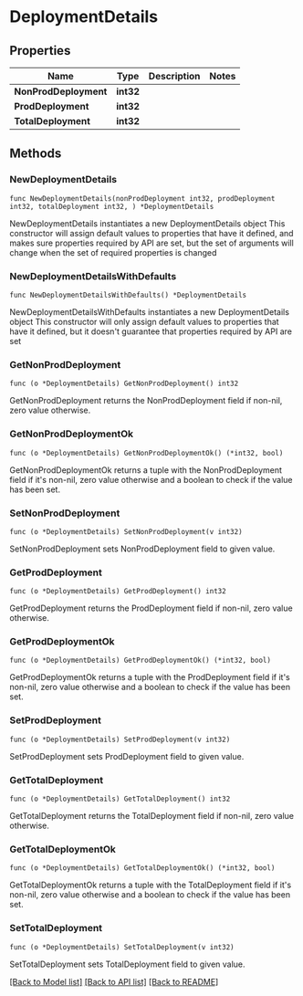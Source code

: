 # DeploymentDetails

## Properties

Name | Type | Description | Notes
------------ | ------------- | ------------- | -------------
**NonProdDeployment** | **int32** |  | 
**ProdDeployment** | **int32** |  | 
**TotalDeployment** | **int32** |  | 

## Methods

### NewDeploymentDetails

`func NewDeploymentDetails(nonProdDeployment int32, prodDeployment int32, totalDeployment int32, ) *DeploymentDetails`

NewDeploymentDetails instantiates a new DeploymentDetails object
This constructor will assign default values to properties that have it defined,
and makes sure properties required by API are set, but the set of arguments
will change when the set of required properties is changed

### NewDeploymentDetailsWithDefaults

`func NewDeploymentDetailsWithDefaults() *DeploymentDetails`

NewDeploymentDetailsWithDefaults instantiates a new DeploymentDetails object
This constructor will only assign default values to properties that have it defined,
but it doesn't guarantee that properties required by API are set

### GetNonProdDeployment

`func (o *DeploymentDetails) GetNonProdDeployment() int32`

GetNonProdDeployment returns the NonProdDeployment field if non-nil, zero value otherwise.

### GetNonProdDeploymentOk

`func (o *DeploymentDetails) GetNonProdDeploymentOk() (*int32, bool)`

GetNonProdDeploymentOk returns a tuple with the NonProdDeployment field if it's non-nil, zero value otherwise
and a boolean to check if the value has been set.

### SetNonProdDeployment

`func (o *DeploymentDetails) SetNonProdDeployment(v int32)`

SetNonProdDeployment sets NonProdDeployment field to given value.


### GetProdDeployment

`func (o *DeploymentDetails) GetProdDeployment() int32`

GetProdDeployment returns the ProdDeployment field if non-nil, zero value otherwise.

### GetProdDeploymentOk

`func (o *DeploymentDetails) GetProdDeploymentOk() (*int32, bool)`

GetProdDeploymentOk returns a tuple with the ProdDeployment field if it's non-nil, zero value otherwise
and a boolean to check if the value has been set.

### SetProdDeployment

`func (o *DeploymentDetails) SetProdDeployment(v int32)`

SetProdDeployment sets ProdDeployment field to given value.


### GetTotalDeployment

`func (o *DeploymentDetails) GetTotalDeployment() int32`

GetTotalDeployment returns the TotalDeployment field if non-nil, zero value otherwise.

### GetTotalDeploymentOk

`func (o *DeploymentDetails) GetTotalDeploymentOk() (*int32, bool)`

GetTotalDeploymentOk returns a tuple with the TotalDeployment field if it's non-nil, zero value otherwise
and a boolean to check if the value has been set.

### SetTotalDeployment

`func (o *DeploymentDetails) SetTotalDeployment(v int32)`

SetTotalDeployment sets TotalDeployment field to given value.



[[Back to Model list]](../README.md#documentation-for-models) [[Back to API list]](../README.md#documentation-for-api-endpoints) [[Back to README]](../README.md)


